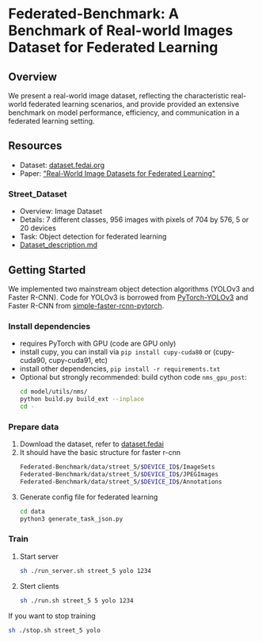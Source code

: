 # Federated-Benchmark: A Benchmark of Real-world Images Dataset for Federated Learning

## Overview
We present a real-world image dataset, reflecting the characteristic real-world federated learning scenarios, and provide provided an extensive benchmark on model performance, efficiency, and communication in a federated learning setting.

## Resources
* Dataset: [dataset.fedai.org](https://dataset.fedai.org)
* Paper: ["Real-World Image Datasets for Federated Learning"]()

### Street_Dataset
* Overview: Image Dataset
* Details: 7 different classes, 956 images with pixels of 704 by 576, 5 or 20 devices
* Task: Object detection for federated learning
* [Dataset_description.md](https://github.com/jiahuanluo/Federated-Benchmark/blob/master/Dataset_description.md)

## Getting Started
We implemented two mainstream object detection algorithms (YOLOv3 and Faster R-CNN). Code for YOLOv3 is borrowed from  [PyTorch-YOLOv3](https://github.com/eriklindernoren/PyTorch-YOLOv3.git) and Faster R-CNN from [simple-faster-rcnn-pytorch](https://github.com/chenyuntc/simple-faster-rcnn-pytorch.git).
### Install dependencies
* requires PyTorch with GPU (code are GPU only)
* install cupy, you can install via `pip install cupy-cuda80` or (cupy-cuda90, cupy-cuda91, etc)
* install other dependencies, `pip install -r requirements.txt`
* Optional but strongly recommended: build cython code `nms_gpu_post`:
    ```bash
    cd model/utils/nms/
    python build.py build_ext --inplace
    cd -
    ```
### Prepare data
1. Download the dataset, refer to [dataset.fedai](https://dataset.fedai.org/)
2. It should have the basic structure for faster r-cnn
    ```bash
    Federated-Benchmark/data/street_5/$DEVICE_ID$/ImageSets
    Federated-Benchmark/data/street_5/$DEVICE_ID$/JPEGImages
    Federated-Benchmark/data/street_5/$DEVICE_ID$/Annotations
    ```
4. Generate config file for federated learning
    ```bash
    cd data
    python3 generate_task_json.py
    ```
### Train
1. Start server
    ```bash
    sh ./run_server.sh street_5 yolo 1234
    ```
2. Stert clients
    ```bash
    sh ./run.sh street_5 5 yolo 1234
    ```
If you want to stop training
```bash
sh ./stop.sh street_5 yolo
```